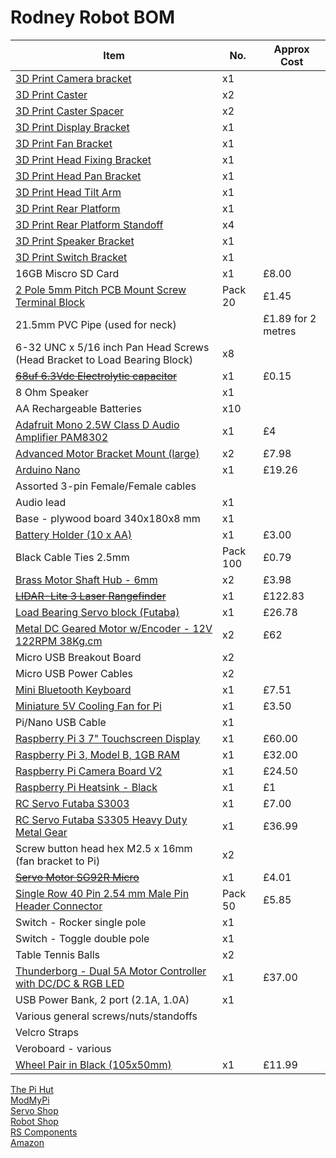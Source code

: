 # Rodney Robot BOM
| Item                                               | No. | Approx Cost |
| -------------------------------------------------- | ----| ----------- |
| [3D Print Camera bracket](https://github.com/phopley/rodney-project/blob/master/hardware/3D%20Prints/camera%20bracketV2.stl) | x1 | |
| [3D Print Caster](https://github.com/phopley/rodney-project/blob/master/hardware/3D%20Prints/pingpongwheelBeefy.stl)   | x2 |  |
| [3D Print Caster Spacer](https://github.com/phopley/rodney-project/blob/master/hardware/3D%20Prints/casterspacer2.stl) | x2 |  |
| [3D Print Display Bracket](https://github.com/phopley/rodney-project/blob/master/hardware/3D%20Prints/display%20bracket_vb.stl) |x1| |
| [3D Print Fan Bracket](https://github.com/phopley/rodney-project/blob/master/hardware/3D%20Prints/fan_bracket.stl) | x1 | |
| [3D Print Head Fixing Bracket](https://github.com/phopley/rodney-project/blob/master/hardware/3D%20Prints/head%20fixing.stl) | x1 |  |
| [3D Print Head Pan Bracket](https://github.com/phopley/rodney-project/blob/master/hardware/3D%20Prints/pan%20bracket_vb.stl) | x1 |  |
| [3D Print Head Tilt Arm](https://github.com/phopley/rodney-project/blob/master/hardware/3D%20Prints/tilt%20arm_vb.stl) | x1 |   | 
| [3D Print Rear Platform](https://github.com/phopley/rodney-project/blob/master/hardware/3D%20Prints/smallRearPlatform.stl) | x1 |  |
| [3D Print Rear Platform Standoff](https://github.com/phopley/rodney-project/blob/master/hardware/3D%20Prints/platformStandoffs23.stl) | x4 |  |
| [3D Print Speaker Bracket](https://github.com/phopley/rodney-project/blob/master/hardware/3D%20Prints/speaker_bracket.stl) | x1 |   |
| [3D Print Switch Bracket](https://github.com/phopley/rodney-project/blob/master/hardware/3D%20Prints/switchBracket.stl)| x1 |  |
| 16GB Miscro SD Card                                | x1  |  £8.00      |
| [2 Pole 5mm Pitch PCB Mount Screw Terminal Block](https://www.amazon.co.uk/20Pcs-Pitch-Mount-Screw-Terminal-Green/dp/B00I00OHHY)| Pack 20  | £1.45 |
| 21.5mm PVC Pipe (used for neck) |   | £1.89 for 2 metres  |
| 6-32 UNC x 5/16 inch Pan Head Screws (Head Bracket to Load Bearing Block) | x8 |   |
| [~~68uf 6.3Vdc Electrolytic capacitor~~](https://uk.rs-online.com/web/p/aluminium-capacitors/7152350) | x1 | £0.15  |
| 8 Ohm Speaker                                      | x1  |             |
| AA Rechargeable Batteries                          | x10 |             |
| [Adafruit Mono 2.5W Class D Audio Amplifier PAM8302](https://thepihut.com/products/adafruit-mono-2-5w-class-d-audio-amplifier-pam8302) | x1  | £4          |
| [Advanced Motor Bracket Mount (large)](https://www.modmypi.com/motors-mounts-and-wheels-1140/advanced-motor-bracket-mount-large)               | x2  | £7.98       |
| [Arduino Nano](https://uk.rs-online.com/web/p/products/6961667) | x1  |  £19.26 |
| Assorted 3-pin Female/Female cables                |     |             | 
| Audio lead                                         | x1  |             |
| Base - plywood board 340x180x8 mm                  | x1  |             |
| [Battery Holder (10 x AA)](https://www.modmypi.com/raspberry-pi/robotics-and-motor-controllers-392/battery-snaps-and-boxes-1165/10aa-holder) | x1 | £3.00 |
| Black Cable Ties 2.5mm                             | Pack 100 |  £0.79      |
| [Brass Motor Shaft Hub - 6mm](https://www.modmypi.com/motors-mounts-and-wheels-1140/hub-6mm)                        | x2  | £3.98 |
| [~~LIDAR-Lite 3 Laser Rangefinder~~](https://www.robotshop.com/uk/lidar-lite-3-laser-rangefinder.html) | x1 | £122.83 |
| [Load Bearing Servo block (Futaba)](https://www.robotshop.com/uk/load-bearing-servo-block-futaba.html)| x1  | £26.78      |
| [Metal DC Geared Motor w/Encoder - 12V 122RPM 38Kg.cm](https://thepihut.com/products/metal-dc-geared-motor-w-encoder-12v-122rpm-38kg-cm)| x2  | £62 |
| Micro USB Breakout Board | x2 |  |
| Micro USB Power Cables   | x2 |  |
| [Mini Bluetooth Keyboard](https://www.amazon.co.uk/Remaxm-Rechargeable-Bluetooth-Keyboards-Raspberry/dp/B07M7VQVDJ/) | x1 | £7.51 |
| [Miniature 5V Cooling Fan for Pi](https://thepihut.com/products/adafruit-miniature-5v-cooling-fan-for-raspberry-pi-and-other-computers)| x1  | £3.50 |
| Pi/Nano USB Cable                                  | x1  |             |
| [Raspberry Pi 3 7" Touchscreen Display](https://thepihut.com/products/official-raspberry-pi-7-touchscreen-display)| x1  | £60.00 |
| [Raspberry Pi 3, Model B, 1GB RAM](https://thepihut.com/collections/raspberry-pi/products/raspberry-pi-3-model-b)| x1  |  £32.00|
| [Raspberry Pi Camera Board V2](https://www.modmypi.com/pis-and-peripherals-1139/raspberry-pi-camera-board-v2-8mp1080p)| x1  | £24.50 |
| [Raspberry Pi Heatsink - Black](https://thepihut.com/products/raspberry-pi-heatsink)| x1  | £1 |
| [RC Servo Futaba S3003](https://www.modmypi.com/raspberry-pi/robotics-and-motor-controllers-392/motors-1022/servo-motor-futaba-s3003-multi-purpose-standard-size) | x1  | £7.00 |
| [RC Servo Futaba S3305 Heavy Duty Metal Gear](https://www.servoshop.co.uk/index.php?pid=FUTS3305&area=Servo) | x1 | £36.99 |
| Screw button head hex M2.5 x 16mm (fan bracket to Pi)    | x2    |             |
| [~~Servo Motor SG92R Micro~~](https://www.modmypi.com/motors-mounts-and-wheels-1140/servo-motor-sg92r-micro)| x1  | £4.01       |
| [Single Row 40 Pin 2.54 mm Male Pin Header Connector](https://www.amazon.co.uk/Pack-Single-2-54-Header-Connector/dp/B06XR8CV8P) | Pack 50 | £5.85 |
| Switch - Rocker single pole | x1 |   |
| Switch - Toggle double pole | x1 |   |
| Table Tennis Balls | x2|  |
| [Thunderborg - Dual 5A Motor Controller with DC/DC & RGB LED](https://www.modmypi.com/motor-control-1135/thunderborg)| x1  | £37.00 |
| USB Power Bank, 2 port (2.1A, 1.0A) | x1   |     |
| Various general screws/nuts/standoffs |  |  |
| Velcro Straps       |   |   | 
| Veroboard - various |   |   |
| [Wheel Pair in Black (105x50mm)](https://www.modmypi.com/motors-mounts-and-wheels-1140/wheel-pair-in-black-105mm-x-50mm-) | x1 | £11.99|

[The Pi Hut](https://thepihut.com/)  
[ModMyPi](https://www.modmypi.com/)  
[Servo Shop](https://www.servoshop.co.uk/index.php)  
[Robot Shop](https://www.robotshop.com/uk/)  
[RS Components](https://uk.rs-online.com/web/)  
[Amazon](https://www.amazon.co.uk)  

